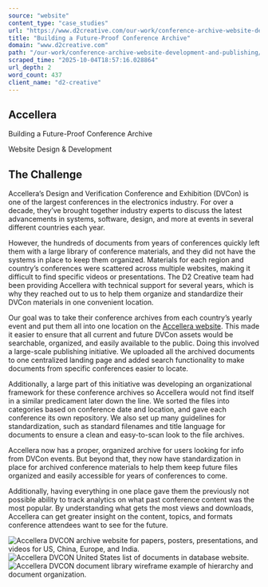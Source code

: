 ```yaml
---
source: "website"
content_type: "case_studies"
url: "https://www.d2creative.com/our-work/conference-archive-website-development-and-publishing/"
title: "Building a Future-Proof Conference Archive"
domain: "www.d2creative.com"
path: "/our-work/conference-archive-website-development-and-publishing/"
scraped_time: "2025-10-04T18:57:16.028864"
url_depth: 2
word_count: 437
client_name: "d2-creative"
---
```


## Accellera

Building a Future-Proof Conference Archive

Website Design & Development

## The Challenge

Accellera’s Design and Verification Conference and Exhibition (DVCon) is one of the largest conferences in the electronics industry. For over a decade, they’ve brought together industry experts to discuss the latest advancements in systems, software, design, and more at events in several different countries each year.

However, the hundreds of documents from years of conferences quickly left them with a large library of conference materials, and they did not have the systems in place to keep them organized. Materials for each region and country’s conferences were scattered across multiple websites, making it difficult to find specific videos or presentations. The D2 Creative team had been providing Accellera with technical support for several years, which is why they reached out to us to help them organize and standardize their DVCon materials in one convenient location.

Our goal was to take their conference archives from each country’s yearly event and put them all into one location on the [Accellera website](https://dvcon-proceedings.org/). This made it easier to ensure that all current and future DVCon assets would be searchable, organized, and easily available to the public. Doing this involved a large-scale publishing initiative. We uploaded all the archived documents to one centralized landing page and added search functionality to make documents from specific conferences easier to locate.

Additionally, a large part of this initiative was developing an organizational framework for these conference archives so Accellera would not find itself in a similar predicament later down the line. We sorted the files into categories based on conference date and location, and gave each conference its own repository. We also set up many guidelines for standardization, such as standard filenames and title language for documents to ensure a clean and easy-to-scan look to the file archives.

Accellera now has a proper, organized archive for users looking for info from DVCon events. But beyond that, they now have standardization in place for archived conference materials to help them keep future files organized and easily accessible for years of conferences to come.

Additionally, having everything in one place gave them the previously not possible ability to track analytics on what past conference content was the most popular. By understanding what gets the most views and downloads, Accellera can get greater insight on the content, topics, and formats conference attendees want to see for the future.

![Accellera DVCON archive website for papers, posters, presentations, and videos for US, China, Europe, and India.](https://www.d2creative.com/wp-content/uploads/2022/07/accellera-mobile-website-1@2x.png) ![Accellera DVCON United States list of documents in database website.](https://www.d2creative.com/wp-content/uploads/2022/07/accellera-mobile-website-2@2x.png) ![Accellera DVCON document library wireframe example of hierarchy and document organization.](https://www.d2creative.com/wp-content/uploads/2022/07/accellera-website-3@2x-1.png)
